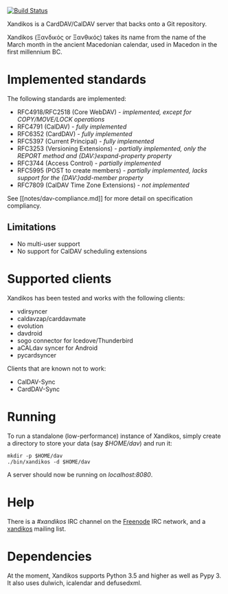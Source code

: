 [![Build Status](https://travis-ci.org/jelmer/xandikos.png?branch=master)](https://travis-ci.org/jelmer/xandikos)

Xandikos is a CardDAV/CalDAV server that backs onto a Git repository.

Xandikos (Ξανδικός or Ξανθικός) takes its name from the name of the March month
in the ancient Macedonian calendar, used in Macedon in the first millennium BC.

Implemented standards
=====================

The following standards are implemented:

 - RFC4918/RFC2518 (Core WebDAV) - *implemented, except for COPY/MOVE/LOCK operations*
 - RFC4791 (CalDAV) - *fully implemented*
 - RFC6352 (CardDAV) - *fully implemented*
 - RFC5397 (Current Principal) - *fully implemented*
 - RFC3253 (Versioning Extensions) - *partially implemented, only the REPORT method and {DAV:}expand-property property*
 - RFC3744 (Access Control) - *partially implemented*
 - RFC5995 (POST to create members) - *partially implemented, lacks support for the {DAV:}add-member property*
 - RFC7809 (CalDAV Time Zone Extensions) - *not implemented*

See [[notes/dav-compliance.md]] for more detail on specification compliancy.

Limitations
-----------

 - No multi-user support
 - No support for CalDAV scheduling extensions

Supported clients
=================

Xandikos has been tested and works with the following clients:

 - vdirsyncer
 - caldavzap/carddavmate
 - evolution
 - davdroid
 - sogo connector for Icedove/Thunderbird
 - aCALdav syncer for Android
 - pycardsyncer

Clients that are known not to work:

 - CalDAV-Sync
 - CardDAV-Sync

Running
=======

To run a standalone (low-performance) instance of Xandikos, simply create a
directory to store your data (say *$HOME/dav*) and run it:

```shell
mkdir -p $HOME/dav
./bin/xandikos -d $HOME/dav
```

A server should now be running on _localhost:8080_.

Help
====

There is a *#xandikos* IRC channel on the [Freenode](https://www.freenode.net/)
IRC network, and a [xandikos](https://groups.google.com/forum/#!forum/xandikos)
mailing list.

Dependencies
============

At the moment, Xandikos supports Python 3.5 and higher as well as Pypy 3. It
also uses dulwich, icalendar and defusedxml.
